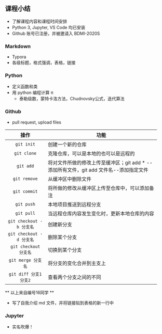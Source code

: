 ## 课程小结

- 了解课程内容和课程时间安排
- Python 3, Jupyter, VS Code 均已安装
- Github 账号已注册，并被邀请入 BDMI-2020S

### Markdown
  - Typora
  - 各级标题，格式强调，表格，链接

### Python
  - 定义函数和类
  - 用 python 编程计算 π
    - 泰勒级数，蒙特卡洛方法，Chudnovsky公式，迭代算法 

### Github
  - pull request, upload files

|  操作  |  功能  |
|  :----:  |  ------  |
| `git init` | 创建一个新的仓库 |
| `git clone` | 克隆仓库，可以是本地的也可以是远程的 |
| `git add` | 将对文件所做的修改上传至缓冲区；git add * --添加所有文件，git add 文件名--添加指定文件 |
| `git remove` | 从缓冲区中删除文件 |
| `git commit` | 将所做的修改从缓冲区上传至仓库中，可以添加备注 |
| `git push` | 本地项目推送到远程分支 |
| `git pull` | 当远程仓库内容发生变化时，更新本地仓库的内容 |
| `git checkout -b 分支名` | 创建新分支 |
| `git checkout -d 分支名` | 删除某个分支 |
| `git checkout 分支名` | 切换到某个分支 |
| `git merge 分支名` | 将分支的变化合并到主支上 |
| `git diff 分支1 分支2` | 查看两个分支之间的不同 |
  ** 以上来自编号16同学 **
  - 写了自我介绍 md 文件，并将链接贴到表格的新一行中

### Jupyter
  - 实名吹爆！